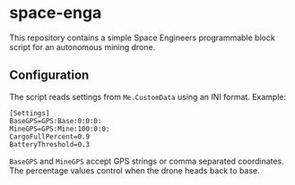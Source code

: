 # space-enga

This repository contains a simple Space Engineers programmable block script for an autonomous mining drone.

## Configuration

The script reads settings from `Me.CustomData` using an INI format. Example:

```
[Settings]
BaseGPS=GPS:Base:0:0:0:
MineGPS=GPS:Mine:100:0:0:
CargoFullPercent=0.9
BatteryThreshold=0.3
```

`BaseGPS` and `MineGPS` accept GPS strings or comma separated coordinates. The percentage values control when the drone heads back to base.
